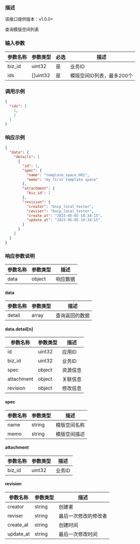 ### 描述

该接口提供版本：v1.0.0+

查询模版空间列表

### 输入参数

| 参数名称 | 参数类型 | 必选 | 描述                      |
| -------- | -------- | ---- | ------------------------- |
| biz_id   | uint32   | 是   | 业务ID                    |
| ids      | []uint32 | 是   | 模版空间ID列表，最多200个 |

### 调用示例

```json
{
  "ids": [
    1,
    2
  ]
}
```

### 响应示例

```json
{
  "data": {
    "details": [
      {
        "id": 1,
        "spec": {
          "name": "template_space_001",
          "memo": "my first template space"
        },
        "attachment": {
          "biz_id": 2
        },
        "revision": {
          "creator": "bscp_local_tester",
          "reviser": "bscp_local_tester",
          "create_at": "2023-05-05 10:34:15",
          "update_at": "2023-05-05 10:34:15"
        }
      }
    ]
  }
}
```

### 响应参数说明

| 参数名称 | 参数类型 | 描述     |
| -------- | -------- | -------- |
| data     | object   | 响应数据 |

#### data

| 参数名称 | 参数类型 | 描述           |
| -------- | -------- | -------------- |
| detail   | array    | 查询返回的数据 |

#### data.detail[n]

| 参数名称   | 参数类型 | 描述     |
| ---------- | -------- | -------- |
| id         | uint32   | 应用ID   |
| biz_id     | uint32   | 业务ID   |
| spec       | object   | 资源信息 |
| attachment | object   | 关联信息 |
| revision   | object   | 修改信息 |

#### spec

| 参数名称 | 参数类型 | 描述         |
| -------- | -------- | ------------ |
| name     | string   | 模版空间名称 |
| memo     | string   | 模版空间描述 |

#### attachment

| 参数名称 | 参数类型 | 描述   |
| -------- | -------- | ------ |
| biz_id   | uint32   | 业务ID |

#### revision

| 参数名称  | 参数类型 | 描述                 |
| --------- | -------- | -------------------- |
| creator   | string   | 创建者               |
| reviser   | string   | 最后一次修改的修改者 |
| create_at | string   | 创建时间             |
| update_at | string   | 最后一次修改时间     |

